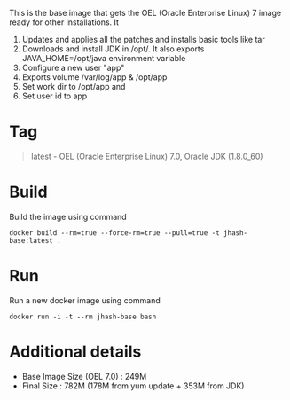 This is the base image that gets the OEL (Oracle Enterprise Linux) 7 image ready for other installations. It

1. Updates and applies all the patches and installs basic tools like tar
2. Downloads and install JDK in /opt/. It also exports JAVA_HOME=/opt/java environment variable 
3. Configure a new user "app" 
4. Exports volume /var/log/app & /opt/app
5. Set work dir to /opt/app and 
6. Set user id to app

# Tag

> latest - OEL (Oracle Enterprise Linux) 7.0, Oracle JDK (1.8.0_60)

# Build 
Build the image using command
```
docker build --rm=true --force-rm=true --pull=true -t jhash-base:latest .
```
# Run
Run a new docker image using command
```
docker run -i -t --rm jhash-base bash
```
# Additional details

* Base Image Size (OEL 7.0) : 249M
* Final Size : 782M (178M from yum update + 353M from JDK)
